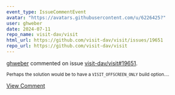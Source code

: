 ```yaml
---
event_type: IssueCommentEvent
avatar: "https://avatars.githubusercontent.com/u/6226425?"
user: ghweber
date: 2024-07-11
repo_name: visit-dav/visit
html_url: https://github.com/visit-dav/visit/issues/19651
repo_url: https://github.com/visit-dav/visit
---
```


<a href='https://github.com/ghweber' target='_blank'>ghweber</a> commented on issue <a href='https://github.com/visit-dav/visit/issues/19651' target='_blank'>visit-dav/visit#19651</a>.

<small>Perhaps the solution would be to have a `VISIT_OFFSCREEN_ONLY` build option....</small>

<a href='https://github.com/visit-dav/visit/issues/19651' target='_blank'>View Comment</a>
